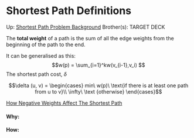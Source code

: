 # Shortest Path Definitions

Up: [Shortest Path Problem Background](shortest_path_problem_background)
Brother(s):
TARGET DECK

The **total weight** of a path is the sum of all the edge weights from the beginning of the path to the end.

It can be generalised as this: $$w(p) = \sum_{i=1}^kw(v_{i-1},v_i) $$
The shortest path cost, $\delta$ 

$$\delta (u, v) = \begin{cases} min\ w(p)\ \text{if there is at least one path from u to v}\\ \infty\ \text {otherwise} \end{cases}$$

[How Negative Weights Affect The Shortest Path](how_negative_weights_affect_the_shortest_path)

































#### Why:
#### How:









